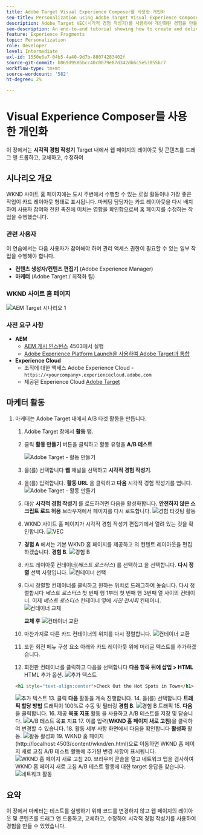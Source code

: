```yaml
---
title: Adobe Target Visual Experience Composer를 사용한 개인화
seo-title: Personalization using Adobe Target Visual Experience Composer (VEC)
description: Adobe Target VEC(시각적 경험 작성기)를 사용하여 개인화된 경험을 만들고 전달하는 방법을 보여주는 종단간 자습서입니다.
seo-description: An end-to-end tutorial showing how to create and deliver personalized experience using Adobe Target Visual Experience Composer (VEC).
feature: Experience Fragments
topic: Personalization
role: Developer
level: Intermediate
exl-id: 1550e6a7-04b5-4a40-9d7b-88074283402f
source-git-commit: b069d958bbcc40c0079e87d342db6c5e53055bc7
workflow-type: tm+mt
source-wordcount: '582'
ht-degree: 2%

---
```


# Visual Experience Composer를 사용한 개인화

이 장에서는 **시각적 경험 작성기** Target 내에서 웹 페이지의 레이아웃 및 콘텐츠를 드래그 앤 드롭하고, 교체하고, 수정하여

## 시나리오 개요

WKND 사이트 홈 페이지에는 도시 주변에서 수행할 수 있는 로컬 활동이나 가장 좋은 작업이 카드 레이아웃 형태로 표시됩니다. 마케팅 담당자는 카드 레이아웃을 다시 배치하여 사용자 참여와 전환 촉진에 미치는 영향을 확인함으로써 홈 페이지를 수정하는 작업을 수행했습니다.

### 관련 사용자

이 연습에서는 다음 사용자가 참여해야 하며 관리 액세스 권한이 필요할 수 있는 일부 작업을 수행해야 합니다.

* **컨텐츠 생성자/컨텐츠 편집기** (Adobe Experience Manager)
* **마케터** (Adobe Target / 최적화 팀)

### WKND 사이트 홈 페이지

![AEM Target 시나리오 1](assets/personalization-use-case-3/aem-target-use-case-3.png)

### 사전 요구 사항

* **AEM**
   * [AEM 게시 인스턴스](./implementation.md#getting-aem) 4503에서 실행
   * [Adobe Experience Platform Launch을 사용하여 Adobe Target과 통합](./using-launch-adobe-io.md#aem-target-using-launch-by-adobe)
* **Experience Cloud**
   * 조직에 대한 액세스 Adobe Experience Cloud - `https://<yourcompany>.experiencecloud.adobe.com`
   * 제공된 Experience Cloud [Adobe Target](https://experiencecloud.adobe.com)

## 마케터 활동

1. 마케터는 Adobe Target 내에서 A/B 타겟 활동을 만듭니다.
   1. Adobe Target 창에서 **활동** 탭.
   2. 클릭 **활동 만들기** 버튼을 클릭하고 활동 유형을 **A/B 테스트**

      ![Adobe Target - 활동 만들기](assets/personalization-use-case-2/create-ab-activity.png)
   3. 을(를) 선택합니다 **웹** 채널을 선택하고 **시각적 경험 작성기**.
   4. 을(를) 입력합니다. **활동 URL** 을 클릭하고 **다음** 시각적 경험 작성기를 엽니다.
      ![Adobe Target - 활동 만들기](assets/personalization-use-case-2/create-activity-ab-name.png)
   5. 대상 **시각적 경험 작성기** 를 로드하려면 다음을 활성화합니다. **안전하지 않은 스크립트 로드 허용** 브라우저에서 페이지를 다시 로드합니다.
      ![경험 타깃팅 활동](assets/personalization-use-case-1/load-unsafe-scripts.png)
   6. WKND 사이트 홈 페이지가 시각적 경험 작성기 편집기에서 열려 있는 것을 확인합니다.
      ![VEC](assets/personalization-use-case-2/vec.png)
   7. **경험 A** 에서는 기본 WKND 홈 페이지를 제공하고 의 컨텐트 레이아웃을 편집하겠습니다. **경험 B**.
      ![경험 B](assets/personalization-use-case-3/use-case3-experience-b.png)
   8. 카드 레이아웃 컨테이너(*베스트 로스터스*) 를 선택하고 을 선택합니다. **다시 정렬** 선택 사항입니다.
      ![컨테이너 선택](assets/personalization-use-case-3/container-selection.png)
   9. 다시 정렬할 컨테이너를 클릭하고 원하는 위치로 드래그하여 놓습니다. 다시 정렬합시다 *베스트 로스터스* 첫 번째 행 1부터 첫 번째 행 3번째 열 사이의 컨테이너. 이제 *베스트 로스터스* 컨테이너 옆에 *사진 전시회* 컨테이너.
      ![컨테이너 교체](assets/personalization-use-case-3/container-swap.png)

      **교체 후**
      ![컨테이너 교환](assets/personalization-use-case-3/after-swap-1-3.png)
   10. 마찬가지로 다른 카드 컨테이너의 위치를 다시 정렬합니다.
      ![컨테이너 교환](assets/personalization-use-case-3/after-swap-all.png)
   11. 또한 회전 메뉴 구성 요소 아래와 카드 레이아웃 위에 머리글 텍스트를 추가하겠습니다.
   12. 회전판 컨테이너를 클릭하고 다음을 선택합니다 **다음 항목 뒤에 삽입 > HTML** HTML 추가 옵션.
      ![추가 텍스트](assets/personalization-use-case-3/add-text.png)

      ```html
      <h1 style="text-align:center">Check Out the Hot Spots in Town</h1>
      ```

      ![추가 텍스트](assets/personalization-use-case-3/after-changes.png)
   13. 클릭 **다음** 활동을 계속 진행합니다.
   14. 을(를) 선택합니다 **트래픽 할당 방법** 트래픽이 100%로 수동 및 필터링 **경험 B**.
      ![경험 B 트래픽](assets/personalization-use-case-2/traffic.png)
   15. **다음**&#x200B;을 클릭합니다.
   16. 제공 **목표 지표** 활동 을 사용하고 A/B 테스트를 저장 및 닫습니다.
      ![A/B 테스트 목표 지표](assets/personalization-use-case-2/goal-metric.png)
   17. 이름 입력(**WKND 홈 페이지 새로 고침**)을 클릭하여 변경할 수 있습니다.
   18. 활동 세부 사항 화면에서 다음을 확인합니다 **활성화** 활동.
      ![활동 활성화](assets/personalization-use-case-3/save-activity.png)
   19. WKND 홈 페이지(http://localhost:4503/content/wknd/en.html)으로 이동하면 WKND 홈 페이지 새로 고침 A/B 테스트 활동에 추가된 변경 사항이 표시됩니다.
      ![WKND 홈 페이지 새로 고침](assets/personalization-use-case-3/activity-result.png)
   20. 브라우저 콘솔을 열고 네트워크 탭을 검사하여 WKND 홈 페이지 새로 고침 A/B 테스트 활동에 대한 target 응답을 찾습니다.
      ![네트워크 활동](assets/personalization-use-case-3/activity-result.png)

## 요약

이 장에서 마케터는 테스트를 실행하기 위해 코드를 변경하지 않고 웹 페이지의 레이아웃 및 콘텐츠를 드래그 앤 드롭하고, 교체하고, 수정하여 시각적 경험 작성기를 사용하여 경험을 만들 수 있었습니다.
